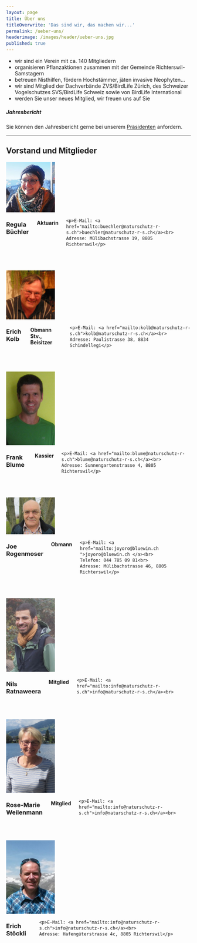 ```yaml
---
layout: page
title: Über uns
titleOverwrite: 'Das sind wir, das machen wir...'
permalink: /ueber-uns/
headerimage: /images/header/ueber-uns.jpg
published: true
---
```


* wir sind ein Verein mit ca. 140 Mitgliedern
* organisieren Pflanzaktionen zusammen mit der Gemeinde Richterswil-Samstagern
* betreuen Nisthilfen, fördern Hochstämmer, jäten invasive Neophyten...
* wir sind Mitglied der Dachverbände ZVS/BirdLife Zürich, des Schweizer Vogelschutzes SVS/BirdLife Schweiz sowie von BirdLife International
* werden Sie unser neues Mitglied, wir freuen uns auf Sie


##### Jahresbericht

Sie können den Jahresbericht gerne bei unserem [Präsidenten][praesident-email] anfordern.

<hr>

## Vorstand und Mitglieder

<div class="row" style="margin-bottom:50px;">
  <div class="large-2 columns">
    <img width="133" src="/images/ueber-uns/NSRS_Regula-2.jpg"/>
  </div>
  <div class="large-10 columns">
    <h3>Regula Büchler</h3>
    <h4>Aktuarin</h4>

    <p>E-Mail: <a href="mailto:buechler@naturschutz-r-s.ch">buechler@naturschutz-r-s.ch</a><br>
    Adresse: Mülibachstrasse 19, 8805 Richterswil</p>
  </div>
</div>

<div class="row" style="margin-bottom:50px;">
  <div class="large-2 columns">
    <img width="133" src="/images/ueber-uns/erich-kolb.jpg"/>
  </div>
  <div class="large-10 columns">
      <h3>Erich Kolb</h3>
      <h4>Obmann Stv., Beisitzer</h4>

    <p>E-Mail: <a href="mailto:kolb@naturschutz-r-s.ch">kolb@naturschutz-r-s.ch</a><br>
    Adresse: Paulistrasse 38, 8834 Schindellegi</p>
  </div>
</div>


<div class="row" style="margin-bottom:50px;">
  <div class="large-2 columns">
    <img width="133" src="/images/ueber-uns/frank_blume.png"/>
  </div>
  <div class="large-10 columns">
      <h3>Frank Blume</h3>
      <h4>Kassier</h4>

    <p>E-Mail: <a href="mailto:blume@naturschutz-r-s.ch">blume@naturschutz-r-s.ch</a><br>
    Adresse: Sunnengartenstrasse 4, 8805 Richterswil</p>
  </div>
</div>

<div class="row" style="margin-bottom:50px;">
  <div class="large-2 columns">
    <img width="133" src="/images/ueber-uns/joe.jpg"/>
  </div>
  <div class="large-10 columns">
      <h3>Joe Rogenmoser</h3>
      <h4>Obmann</h4>

    <p>E-Mail: <a href="mailto:joyoro@bluewin.ch ">joyoro@bluewin.ch </a><br>
    Telefon: 044 785 09 81<br>
    Adresse: Mülibachstrasse 46, 8805 Richterswil</p>
  </div>
</div>

<div class="row" style="margin-bottom:50px;">
  <div class="large-2 columns">
    <img width="133" src="/images/ueber-uns/nils_ratnaweera.jpg"/>
  </div>
  <div class="large-10 columns">
    <h3>Nils Ratnaweera</h3>
    <h4>Mitglied</h4>

    <p>E-Mail: <a href="mailto:info@naturschutz-r-s.ch">info@naturschutz-r-s.ch</a><br>
  </div>
</div>

<div class="row" style="margin-bottom:50px;">
  <div class="large-2 columns">
    <img width="133" src="/images/ueber-uns/rose-marie_weilenmann.png"/>
  </div>
  <div class="large-10 columns">
      <h3>Rose-Marie Weilenmann</h3>
      <h4>Mitglied</h4>

    <p>E-Mail: <a href="mailto:info@naturschutz-r-s.ch">info@naturschutz-r-s.ch</a><br>
  </div>
</div>

<div class="row" style="margin-bottom:50px;">
  <div class="large-2 columns">
    <img width="133" src="/images/ueber-uns/erich_stoeckli.jpg"/>
  </div>
  <div class="large-10 columns">
      <h3>Erich Stöckli</h3>

    <p>E-Mail: <a href="mailto:info@naturschutz-r-s.ch">info@naturschutz-r-s.ch</a><br>
    Adresse: Hafengüterstrasse 4c, 8805 Richterswil</p>
  </div>
</div>


[praesident-email]: mailto:info@naturschutz-r-s.ch
